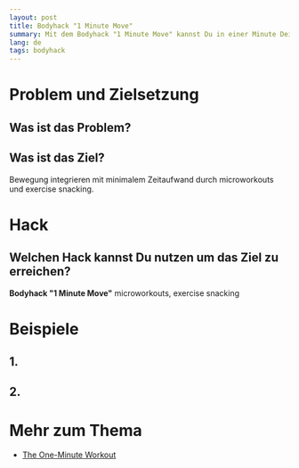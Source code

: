 ```yaml
---
layout: post
title: Bodyhack "1 Minute Move"
summary: Mit dem Bodyhack "1 Minute Move" kannst Du in einer Minute Deine Durchblutung steigern, Deine Willenskraft stärken und den Gefahren des langen Sitzens vorbeugen
lang: de
tags: bodyhack
---
```


# Problem und Zielsetzung

## Was ist das Problem?

## Was ist das Ziel?
Bewegung integrieren mit minimalem Zeitaufwand durch microworkouts und exercise snacking.

# Hack

## Welchen Hack kannst Du nutzen um das Ziel zu erreichen?
**Bodyhack "1 Minute Move"**
microworkouts, exercise snacking

# Beispiele

## 1. 
## 2.

# Mehr zum Thema
- [The One-Minute Workout](https://www.google.com/url?sa=t&rct=j&q=&esrc=s&source=web&cd=&ved=2ahUKEwi92pbv0qqDAxUMSPEDHbhsAIMQFnoECFQQAQ&url=https%3A%2F%2Fwww.youtube.com%2Fchannel%2FUCYphNKuwLq3AM78cmA0DZ6g&usg=AOvVaw2vl-duq4QlHAIkHtQMWmBT&opi=89978449)
